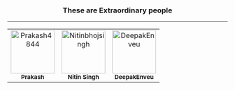 <!--suppress HtmlDeprecatedAttribute -->

<div align="center">
  <h3>These are Extraordinary people</h3>
</div>

---

<!-- readme: contributors -start -->
<table>
<tr>
    <td align="center">
        <a href="https://github.com/Prakash4844">
            <img src="https://avatars.githubusercontent.com/u/81550376?v=4" width="100;" alt="Prakash4844"/>
            <br />
            <sub><b>Prakash</b></sub>
        </a>
    </td>
    <td align="center">
            <a href="https://github.com/Nitinbhojsingh">
                <img src="https://avatars.githubusercontent.com/u/80892374?v=4" width="100;" alt="Nitinbhojsingh"/>
                <br />
                <sub><b>Nitin Singh</b></sub>
            </a>
        </td>
    <td align="center">
            <a href="https://github.com/DeepakEnveu">
                <img src="https://avatars.githubusercontent.com/u/122348221?v=4" width="100;" alt="DeepakEnveu"/>
                <br />
                <sub><b>DeepakEnveu</b></sub>
            </a>
        </td></tr>
</table>
<!-- readme: contributors -end -->
